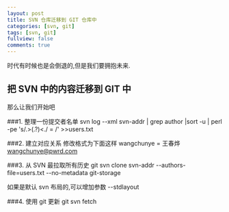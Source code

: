 ```yaml
---
layout: post
title: SVN 仓库迁移到 GIT 仓库中
categories: [svn, git]
tags: [svn, git]
fullview: false
comments: true
---
```


时代有时候也是会倒退的,但是我们要拥抱未来.

## 把 SVN 中的内容迁移到 GIT 中

那么让我们开始吧

###1. 整理一份提交者名单
svn log --xml svn-addr | grep author |sort -u | perl -pe 's/.>(.?)<./ = /' >>users.txt

###2. 建立对应关系 修改格式为下面这样
wangchunye = 王春烨 <wangchunye@pwrd.com>

###3. 从 SVN 最拉取所有历史
git svn clone svn-addr --authors-file=users.txt --no-metadata git-storage

如果是默认 svn 布局的,可以增加参数 --stdlayout

###4. 使用 git 更新
git svn fetch


